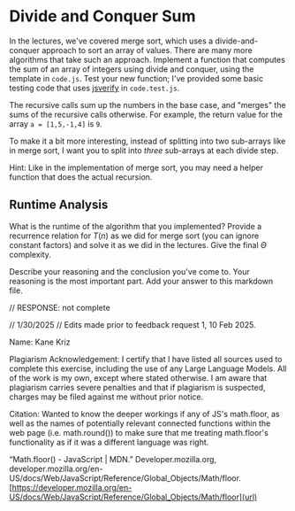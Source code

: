 # Divide and Conquer Sum

In the lectures, we've covered merge sort, which uses a divide-and-conquer
approach to sort an array of values. There are many more algorithms that take
such an approach. Implement a function that computes the sum of an array of
integers using divide and conquer, using the template in `code.js`. Test your
new function; I've provided some basic testing code that uses
[jsverify](https://jsverify.github.io/) in `code.test.js`.

The recursive calls sum up the numbers in the base case, and "merges" the sums
of the recursive calls otherwise. For example, the return value for the array `a
= [1,5,-1,4]` is `9`.

To make it a bit more interesting, instead of splitting into two sub-arrays like
in merge sort, I want you to split into *three* sub-arrays at each divide step.

Hint: Like in the implementation of merge sort, you may need a helper function
that does the actual recursion.

## Runtime Analysis

What is the runtime of the algorithm that you implemented? Provide a recurrence
relation for $T(n)$ as we did for merge sort (you can ignore constant factors)
and solve it as we did in the lectures. Give the final $\Theta$ complexity.

Describe your reasoning and the conclusion you've come to. Your reasoning is the
most important part. Add your answer to this markdown file.

//
RESPONSE:
not complete

// 1/30/2025
// Edits made prior to feedback request 1, 10 Feb 2025.


Name: Kane Kriz

Plagiarism Acknowledgement: I certify that I have listed all sources used to complete this exercise, including the use of any Large Language Models. All of the work is my own, except where stated otherwise. I am aware that plagiarism carries severe penalties and that if plagiarism is suspected, charges may be filed against me without prior notice.

Citation:
Wanted to know the deeper workings if any of JS's math.floor, 
as well as the names of potentially relevant connected functions within the web page (i.e. math.round())
to make sure that me treating math.floor's functionality as if it was a different language was right.

“Math.floor() - JavaScript | MDN.” Developer.mozilla.org, developer.mozilla.org/en-US/docs/Web/JavaScript/Reference/Global_Objects/Math/floor.
[https://developer.mozilla.org/en-US/docs/Web/JavaScript/Reference/Global_Objects/Math/floor](url)
